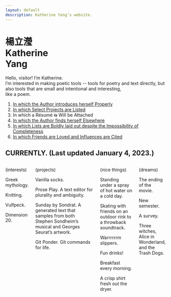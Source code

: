 ```yaml
---
layout: default
description: Katherine Yang’s website.
---
```


<div class="intro">
  <h1 class="name">
    <div lang="zh">楊立瀅</div>
    <div>Katherine<br><span class="y">Y</span>ang</div>
  </h1>
  <div>
    <p>
      Hello, visitor! I’m Katherine.<br>
      I’m interested in making poetic tools&nbsp;-- tools for poetry and text directly, but also tools that are small and intentional and interesting,<br>
      like a poem.
    </p>
  </div>
</div>
<main>
  <div class="section">
    <ol>
      <li><a href="/about">In which the Author introduces herself Properly</a></li>
      <li><a href="/work">In which Select Projects are Listed</a></li>
      <li>In which a Résumé <s>is</s> Will be Attached</li>
      <li><a href="/appearances/">In which the Author finds herself Elsewhere</a></li>
      <li><a href="/lists">In which Lists are Boldly laid out despite the Impossibility of Completeness</a></li>
      <li><a href="/dedications">In which Friends are Loved and Influences are Cited</a></li>
    </ol>
  </div>
  <div class="section">
    <div class="section--header">
      <h2>CURRENTLY. (Last updated January 4, 2023.)</h2>
    </div>
    <div class="section--body columns">
      <div class="subsection">
        <p>(interests)</p>
        <p>Greek mythology.</p>
        <p>Knitting.</p>
        <p>Vulfpeck.</p>
        <p>Dimension 20.</p>
      </div>
      <div class="subsection">
        <p>(projects)</p>
        <p>Vanilla socks.</p>
        <p>Prose Play. A text editor for plurality and ambiguity.</p>
        <p>Sunday by Sondrat. A generated text that samples from both Stephen Sondheim’s musical and Georges Seurat’s artwork.</p>
        <p>Git Ponder. Git commands for life.</p>
      </div>
      <div class="subsection">
        <p>(nice things)</p>
        <p>Standing under a spray of hot water on a cold day.</p>
        <p>Skating with friends on an outdoor rink to a throwback soundtrack.</p>
        <p>Warrrrrrm slippers.</p>
        <p>Fun drinks!</p>
        <p>Breakfast every morning.</p>
        <p>A crisp shirt fresh out the dryer.</p>
      </div>
      <div class="subsection">
        <p>(dreams)</p>
        <p>The ending of the movie.</p>
        <p>New semester.</p>
        <p>A survey.</p>
        <p>Three witches, Alice in Wonderland, and the Trash Dogs.</p>
      </div>
    </div>
  </div>
</main>

